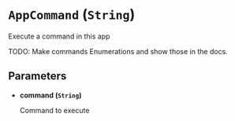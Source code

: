 # `AppCommand` (`String`)


Execute a command in this app

TODO: Make commands Enumerations and show those in the docs.


## Parameters

* **command (`String`)** 

	Command to execute


